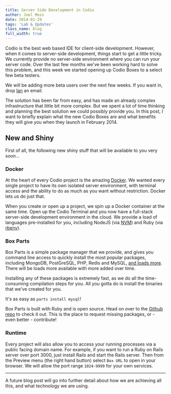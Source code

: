 ```yaml
---
title: Server Side Development in Codio
author: Joel Moss
date: 2014-01-29
tags: 'Lab & Updates'
class_name: blog
full_width: true
---
```


Codio is the best web based IDE for client-side development. However, when it comes to server-side development, things start to get a little tricky. We currently provide no server-side environment where you can run your server code. Over the last few months we've been working hard to solve this problem, and this week we started opening up Codio Boxes to a select few beta testers.

We will be adding more beta users over the next few weeks. If you want in, drop [Ian](mailto:ijobling@codio.com) an email.

The solution has been far from easy, and has made an already complex infrastructure that little bit more complex. But we spent a lot of time thinking and planning the best solution we could possibly provide you. In this post, I want to briefly explain what the new Codio Boxes are and what benefits they will give you when they launch in February 2014.

## New and Shiny

First of all, the following new shiny stuff that will be available to you very soon...

### Docker

At the heart of every Codio project is the amazing [Docker](https://www.docker.io). We wanted every single project to have its own isolated server environment, with terminal access and the ability to do as much as you want without restriction. Docker lets us do just that.

When you create or open up a project, we spin up a Docker container at the same time. Open up the Codio Terminal and you now have a full-stack server-side development environment in the cloud. We provide a load of languages pre-installed for you, including NodeJS (via [NVM](https://github.com/creationix/nvm)) and Ruby (via [rbenv](https://github.com/sstephenson/rbenv)).

### Box Parts

Box Parts is a simple package manager that we provide, and gives you command line access to quickly install the most popular packages, including MongoDB, PostGreSQL, PHP, Redis and MySQL, [and loads more](https://github.com/codio/boxparts/tree/master/lib/autoparts/packages). There will be loads more available with more added over time.

Installing any of these packages is extremely fast, as we do all the time-consuming compilation steps for you. All you gotta do is install the binaries that we've created for you.

It's as easy as `parts install mysql`!

Box Parts is built with Ruby and is open source. Head on over to the [Github repo](https://github.com/codio/boxparts) to check it out. This is the place to request missing packages, or - even better - contribute!

### Runtime

Every project will also allow you to access your running processes via a public facing domain name. For example, if you want to run a Ruby on Rails server over port 3000, just install Rails and start the Rails server. Then from the Preview menu (the right hand button) select `Box URL` to open in your browser. 
We will allow the port range `1024-9999` for your own services.

---

A future blog post will go into further detail about how we are achieving all this, and what technology we are using.
